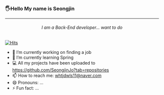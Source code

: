 ### 🖐Hello My name is Seongjin
***

###### <center>I am a Back-End developer... want to do </center>

[![Hits](https://hits.seeyoufarm.com/api/count/incr/badge.svg?url=https%3A%2F%2Fgithub.com%2FSeongjinJo&count_bg=%2379C83D&title_bg=%23555555&icon=&icon_color=%23E7E7E7&title=hits&edge_flat=false)](https://hits.seeyoufarm.com)

- 🔭 I’m currently working on finding a job
- 🌱 I’m currently learning Spring
- 💻 All my projects have been uploaded to https://github.com/SeongjinJo?tab=repositories
- 📫 How to reach me: whtjdwls11@naver.com
- 😄 Pronouns: ...
- ⚡ Fun fact: ...

